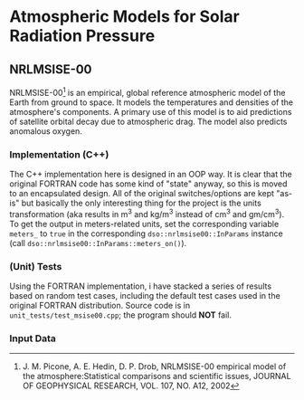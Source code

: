 # Atmospheric Models for Solar Radiation Pressure

## NRLMSISE-00

NRLMSISE-00[^1] is an empirical, global reference atmospheric model of the Earth 
from ground to space. It models the temperatures and densities of the atmosphere's 
components. A primary use of this model is to aid predictions of satellite 
orbital decay due to atmospheric drag. The model also predicts anomalous oxygen. 

[^1]: J. M. Picone, A. E. Hedin, D. P. Drob, NRLMSISE-00 empirical model of the 
atmosphere:Statistical comparisons and scientific issues, JOURNAL OF GEOPHYSICAL 
RESEARCH, VOL. 107, NO. A12, 2002

### Implementation (C++)

The C++ implementation here is designed in an OOP way. It is clear that the 
original FORTRAN code has some kind of "state" anyway, so this is moved to an 
encapsulated design. All of the original switches/options are kept "as-is" 
but basically the only interesting thing for the project is the units 
transformation (aka results in m<sup>3</sup> and kg/m<sup>3</sup> instead of 
cm<sup>3</sup> and gm/cm<sup>3</sup>). To get the output in meters-related units, 
set the corresponding variable `meters_` to `true` in the corresponding 
`dso::nrlmsise00::InParams` instance (call `dso::nrlmsise00::InParams::meters_on()`).

### (Unit) Tests

Using the FORTRAN implementation, i have stacked a series of results based on 
random test cases, including the default test cases used in the original 
FORTRAN distribution. Source code is in `unit_tests/test_msise00.cpp`; the 
program should **NOT** fail.

### Input Data
